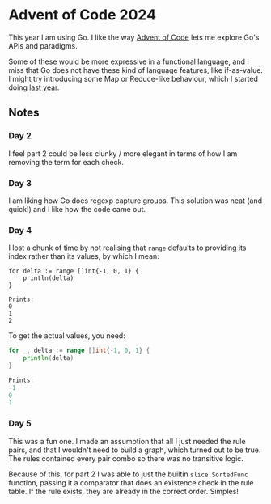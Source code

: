 # Advent of Code 2024

This year I am using Go. I like the way [Advent of Code][aoc] lets me explore Go's APIs and paradigms.

Some of these would be more expressive in a functional language, and I miss that Go
does not have these kind of language features, like if-as-value. I might try introducing
some Map or Reduce-like behaviour, which I started doing [last year][fn].

[aoc]: https://adventofcode.com/
[fn]: https://github.com/tastapod/advent2023/blob/main/fn/fn.go

## Notes

### Day 2

I feel part 2 could be less clunky / more elegant in terms of how I am removing the term for each check.

### Day 3

I am liking how Go does regexp capture groups. This solution was neat (and quick!) and I like how the code came out.

### Day 4

I lost a chunk of time by not realising that `range` defaults to providing its index rather than its values, by which I mean:

```golang
for delta := range []int{-1, 0, 1} {
	println(delta)
}

Prints:
0
1
2
```

To get the actual values, you need:

```go
for _, delta := range []int{-1, 0, 1} {
	println(delta)
}

Prints:
-1
0
1
```

### Day 5

This was a fun one. I made an assumption that all I just needed the rule pairs, and that I wouldn't need to build a graph, which turned out to be true. The rules contained every pair combo so there was no transitive logic.

Because of this, for part 2 I was able to just the builtin `slice.SortedFunc` function, passing it a comparator that does an existence check in the rule table. If the rule exists, they are already in the correct order. Simples!
